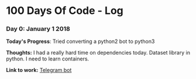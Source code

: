 # 100 Days Of Code - Log

### Day 0: January 1 2018 


**Today's Progress**: Tried converting a python2 bot to python3

**Thoughts:** I had a really hard time on dependencies today. Dataset library in python. I need to learn containers.

**Link to work:** [Telegram bot](https://github.com/BEARlyDev/100DaysOfCodeBot/compare/dev-master...vhawk19:patch-1#diff-7d718f27feb9f69fb552a9df51ee3b7e)
